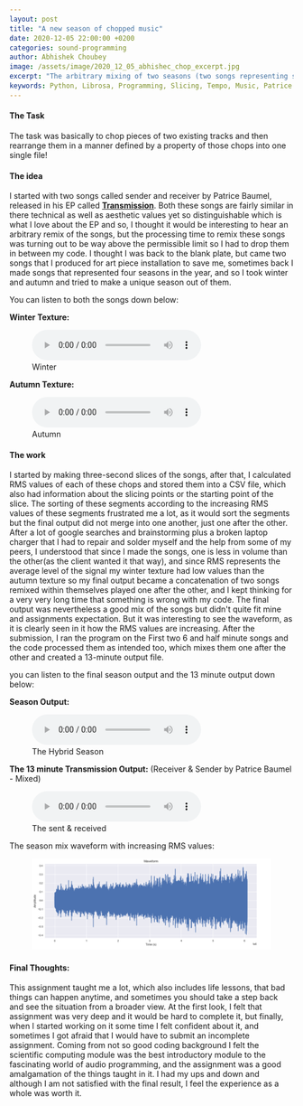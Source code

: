 ```yaml
---
layout: post
title: "A new season of chopped music"
date: 2020-12-05 22:00:00 +0200
categories: sound-programming
author: Abhishek Choubey
image: /assets/image/2020_12_05_abhishec_chop_excerpt.jpg
excerpt: "The arbitrary mixing of two seasons (two songs representing seasons)"
keywords: Python, Librosa, Programming, Slicing, Tempo, Music, Patrice Baumel, House Music, Ambient Music, Remix, Editing
---
```

#### The Task

The task was basically to chop pieces of two existing tracks and then rearrange them in a manner defined by a property of those chops into one single file!

#### The idea

I started with two songs called sender and receiver by Patrice Baumel, released in his EP called [**Transmission**](https://open.spotify.com/album/0ATwhE2Mf31xPWD0RSOohY?si=n73ljiRBTwSNhzGANG59sA). Both these songs are fairly similar in there technical as well as aesthetic values yet so distinguishable which is what I love about the EP and so, I thought it would be interesting to hear an arbitrary remix of the songs, but the processing time to remix these songs was turning out to be way above the permissible limit so I had to drop them in between my code. I thought I was back to the blank plate, but came two songs that I produced for art piece installation to save me, sometimes back I made songs that represented four seasons in the year, and so I took winter and autumn and tried to make a unique season out of them.

You can listen to both the songs down below:


**Winter Texture:**

<figure style="float: none">
  <audio controls>
    <source src="https://www.uio.no/english/studies/programmes/mct-master/blog/assets/audio/2020_12_05_abhishec_rhea_winter_texture.mp3" type="audio/mpeg">
    Should show a media player
  </audio>
  <figcaption>Winter</figcaption>
</figure>


**Autumn Texture:**

<figure style="float: none">
  <audio controls>
    <source src="https://www.uio.no/english/studies/programmes/mct-master/blog/assets/audio/2020_12_05_abhishec_rhea_autumn_texture.mp3" type="audio/mpeg">
    Should show a media player
  </audio>
  <figcaption>Autumn</figcaption>
</figure>


#### The work

I started by making three-second slices of the songs, after that, I calculated RMS values of each of these chops and stored them into a CSV file, which also had information about the slicing points or the starting point of the slice. The sorting of these segments according to the increasing RMS values of these segments frustrated me a lot, as it would sort the segments but the final output did not merge into one another, just one after the other. After a lot of google searches and brainstorming plus a broken laptop charger that I had to repair and solder myself and the help from some of my peers, I understood that since I made the songs, one is less in volume than the other(as the client wanted it that way), and since RMS represents the average level of the signal my winter texture had low values than the autumn texture so my final output became a concatenation of two songs remixed within themselves played one after the other, and I kept thinking for a very very long time that something is wrong with my code. The final output was nevertheless a good mix of the songs but didn't quite fit mine and assignments expectation. But it was interesting to see the waveform, as it is clearly seen in it how the RMS values are increasing. After the submission, I ran the program on the First two 6 and half minute songs and the code processed them as intended too, which mixes them one after the other and created a 13-minute output file.

you can listen to the final season output and the 13 minute output down below:

**Season Output:**

<figure style="float: none">
  <audio controls>
    <source src="https://www.uio.no/english/studies/programmes/mct-master/blog/assets/audio/2020_12_05_abhishec_output_file_2 min.mp3" type="audio/mpeg">
    Should show a media player
  </audio>
  <figcaption>The Hybrid Season</figcaption>
</figure>

**The 13 minute Transmission Output:** (Receiver & Sender by Patrice Baumel - Mixed)

<figure style="float: none">
  <audio controls>
    <source src="https://www.uio.no/english/studies/programmes/mct-master/blog/assets/audio/2020_12_05_abhishec_output_file_13min.mp3" type="audio/mpeg">
    Should show a media player
  </audio>
  <figcaption>The sent & received</figcaption>
</figure>

The season mix waveform with increasing RMS values:

<figure style="float: auto">
   <img src="/assets/image/2020_12_05_abhishec_waveform_rms.PNG" alt="Alternate Text" title="Waveform, ascending RMS loudness" width="auto"/>
   <figcaption><i></i></figcaption>
</figure>


#### Final Thoughts:

This assignment taught me a lot, which also includes life lessons, that bad things can happen anytime, and sometimes you should take a step back and see the situation from a broader view. At the first look, I felt that assignment was very deep and it would be hard to complete it, but finally, when I started working on it some time I felt confident about it, and sometimes I got afraid that I would have to submit an incomplete assignment. Coming from not so good coding background I felt the scientific computing module was the best introductory module to the fascinating world of audio programming, and the assignment was a good amalgamation of the things taught in it. I had my ups and down and although I am not satisfied with the final result, I feel the experience as a whole was worth it.
